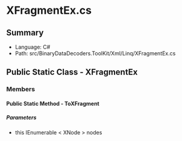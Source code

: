 ﻿# XFragmentEx.cs

## Summary

* Language: C#
* Path: src/BinaryDataDecoders.ToolKit/Xml/Linq/XFragmentEx.cs

## Public Static Class - XFragmentEx

### Members

#### Public Static Method - ToXFragment

#####  Parameters

 - this IEnumerable < XNode > nodes 

